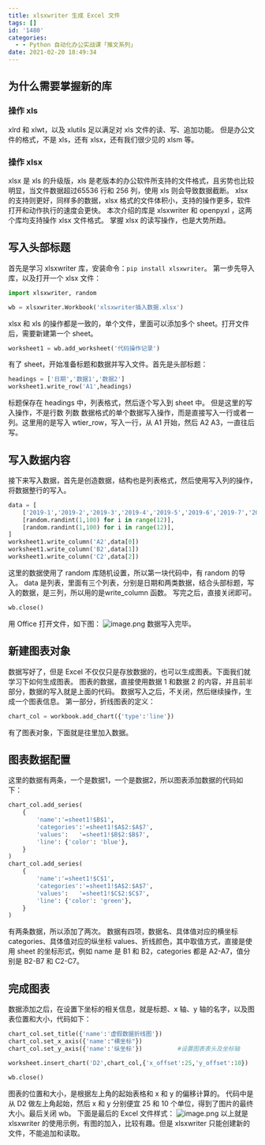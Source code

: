 ```yaml
---
title: xlsxwriter 生成 Excel 文件
tags: []
id: '1480'
categories:
  - - Python 自动化办公实战课「推文系列」
date: 2021-02-20 18:49:34
---
```


## 为什么需要掌握新的库

### 操作 xls

xlrd 和 xlwt，以及 xlutils 足以满足对 xls 文件的读、写、追加功能。 但是办公文件的格式，不是 xls，还有 xlsx，还有我们很少见的 xlsm 等。

### 操作 xlsx

xlsx 是 xls 的升级版，xls 是老版本的办公软件所支持的文件格式，且劣势也比较明显，当文件数据超过65536 行和 256 列，使用 xls 则会导致数据截断。 xlsx 的支持则更好，同样多的数据，xlsx 格式的文件体积小，支持的操作更多，软件打开和动作执行的速度会更快。 本次介绍的库是 xlsxwriter 和 openpyxl ，这两个库均支持操作 xlsx 文件格式。 掌握 xlsx 的读写操作，也是大势所趋。

## 写入头部标题

首先是学习 xlsxwriter 库，安装命令：`pip install xlsxwriter`。 第一步先导入库，以及打开一个 xlsx 文件：

```python
import xlsxwriter, random

wb = xlsxwriter.Workbook('xlsxwriter插入数据.xlsx')
```

xlsx 和 xls 的操作都是一致的，单个文件，里面可以添加多个 sheet。打开文件后，需要新建第一个 sheet。

```python
worksheet1 = wb.add_worksheet('代码操作记录')
```

有了 sheet，开始准备标题和数据并写入文件。首先是头部标题：

```python
headings = ['日期','数据1','数据2']
worksheet1.write_row('A1',headings)
```

标题保存在 headings 中，列表格式，然后逐个写入到 sheet 中。 但是这里的写入操作，不是行数 列数 数据格式的单个数据写入操作，而是直接写入一行或者一列。这里用的是写入 wtier\_row，写入一行，从 A1 开始，然后 A2 A3，一直往后写。

## 写入数据内容

接下来写入数据，首先是创造数据，结构也是列表格式，然后使用写入列的操作，将数据整行的写入。

```python
data = [
    ['2019-1','2019-2','2019-3','2019-4','2019-5','2019-6','2019-7','2019-8','2019-9','2019-10','2019-11','2019-12',],
    [random.randint(1,100) for i in range(12)],
    [random.randint(1,100) for i in range(12)],
] 
worksheet1.write_column('A2',data[0])
worksheet1.write_column('B2',data[1])
worksheet1.write_column('C2',data[2])
```

这里的数据使用了 random 库随机设置，所以第一块代码中，有 random 的导入。 data 是列表，里面有三个列表，分别是日期和两类数据，结合头部标题，写入的数据，是三列，所以用的是write\_column 函数。 写完之后，直接关闭即可。

```python
wb.close()
```

用 Office 打开文件，如下图： ![image.png](https://img-blog.csdnimg.cn/img_convert/251f6da5adad033f80d58dabbc3ac9de.png) 数据写入完毕。

## 新建图表对象

数据写好了，但是 Excel 不仅仅只是存放数据的，也可以生成图表。下面我们就学习下如何生成图表。 图表的数据，直接使用数据 1 和数据 2 的内容，并且前半部分，数据的写入就是上面的代码。 数据写入之后，不关闭，然后继续操作，生成一个图表信息。 第一部分，折线图表的定义：

```python
chart_col = workbook.add_chart({'type':'line'})
```

有了图表对象，下面就是往里加入数据。

## 图表数据配置

这里的数据有两条，一个是数据1，一个是数据2，所以图表添加数据的代码如下：

```python
chart_col.add_series(
    {
        'name':'=sheet1!$B$1',
        'categories':'=sheet1!$A$2:$A$7',
        'values':   '=sheet1!$B$2:$B$7',
        'line': {'color': 'blue'},
    }
)
chart_col.add_series(
    {
        'name':'=sheet1!$C$1',
        'categories':'=sheet1!$A$2:$A$7',
        'values':   '=sheet1!$C$2:$C$7',
        'line': {'color': 'green'},
    }
)
```

有两条数据，所以添加了两次。 数据有四项，数据名、具体值对应的横坐标 categories、具体值对应的纵坐标 values、折线颜色，其中取值方式，直接是使用 sheet 的坐标形式，例如 name 是 B1 和 B2，categories 都是 A2-A7，值分别是 B2-B7 和 C2-C7。

## 完成图表

数据添加之后，在设置下坐标的相关信息，就是标题、x 轴、y 轴的名字，以及图表位置和大小，代码如下：

```python
chart_col.set_title({'name':'虚假数据折线图'})
chart_col.set_x_axis({'name':"横坐标"})
chart_col.set_y_axis({'name':'纵坐标'})          #设置图表表头及坐标轴

worksheet.insert_chart('D2',chart_col,{'x_offset':25,'y_offset':10})   #放置图表位置

wb.close()
```

图表的位置和大小，是根据左上角的起始表格和 x 和 y 的偏移计算的。 代码中是从 D2 做左上角起始，然后 x 和 y 分别便宜 25 和 10 个单位，得到了图片的最终大小。最后关闭 wb。 下面是最后的 Excel 文件样式： ![image.png](https://img-blog.csdnimg.cn/img_convert/f290e62d5e77e750c7a00aa6b50f0c94.png) 以上就是 xlsxwriter 的使用示例，有图的加入，比较有趣。但是 xlsxwriter 只能创建新的文件，不能追加和读取。